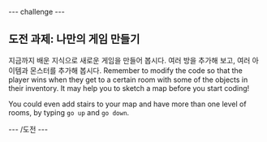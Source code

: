 \--- challenge \---

## 도전 과제: 나만의 게임 만들기

지금까지 배운 지식으로 새로운 게임을 만들어 봅시다. 여러 방을 추가해 보고, 여러 아이템과 몬스터를 추가해 봅시다. Remember to modify the code so that the player wins when they get to a certain room with some of the objects in their inventory. It may help you to sketch a map before you start coding!

You could even add stairs to your map and have more than one level of rooms, by typing `go up` and `go down`.

\--- /도전 \---